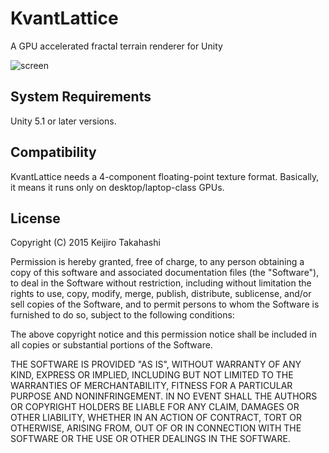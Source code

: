 KvantLattice
============

A GPU accelerated fractal terrain renderer for Unity

![screen](https://38.media.tumblr.com/64b3b234f6251a0256d793ade8c9f48c/tumblr_np9u7jfo0D1qio469o1_400.gif)

System Requirements
-------------------

Unity 5.1 or later versions.

Compatibility
-------------

KvantLattice needs a 4-component floating-point texture format. Basically, it
means it runs only on desktop/laptop-class GPUs.

License
-------

Copyright (C) 2015 Keijiro Takahashi

Permission is hereby granted, free of charge, to any person obtaining a copy of
this software and associated documentation files (the "Software"), to deal in
the Software without restriction, including without limitation the rights to
use, copy, modify, merge, publish, distribute, sublicense, and/or sell copies of
the Software, and to permit persons to whom the Software is furnished to do so,
subject to the following conditions:

The above copyright notice and this permission notice shall be included in all
copies or substantial portions of the Software.

THE SOFTWARE IS PROVIDED "AS IS", WITHOUT WARRANTY OF ANY KIND, EXPRESS OR
IMPLIED, INCLUDING BUT NOT LIMITED TO THE WARRANTIES OF MERCHANTABILITY, FITNESS
FOR A PARTICULAR PURPOSE AND NONINFRINGEMENT. IN NO EVENT SHALL THE AUTHORS OR
COPYRIGHT HOLDERS BE LIABLE FOR ANY CLAIM, DAMAGES OR OTHER LIABILITY, WHETHER
IN AN ACTION OF CONTRACT, TORT OR OTHERWISE, ARISING FROM, OUT OF OR IN
CONNECTION WITH THE SOFTWARE OR THE USE OR OTHER DEALINGS IN THE SOFTWARE.
